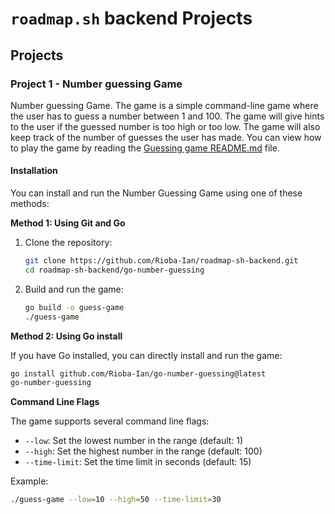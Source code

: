 # <code>roadmap.sh</code> backend Projects

## Projects

### Project 1 - Number guessing Game

Number guessing Game.
The game is a simple command-line game where the user has to guess a number between 1 and 100. The game will give hints to the user if the guessed number is too high or too low. The game will also keep track of the number of guesses the user has made.
You can view how to play the game by reading the [Guessing game README.md](https://github.com/Rioba-Ian/roadmap-sh-backend/tree/main/go-number-guessing) file.

#### Installation

You can install and run the Number Guessing Game using one of these methods:

**Method 1: Using Git and Go**

1. Clone the repository:
   ```bash
   git clone https://github.com/Rioba-Ian/roadmap-sh-backend.git
   cd roadmap-sh-backend/go-number-guessing
   ```

2. Build and run the game:
   ```bash
   go build -o guess-game
   ./guess-game
   ```

**Method 2: Using Go install**

If you have Go installed, you can directly install and run the game:

```bash
go install github.com/Rioba-Ian/go-number-guessing@latest
go-number-guessing
```

**Command Line Flags**

The game supports several command line flags:
- `--low`: Set the lowest number in the range (default: 1)
- `--high`: Set the highest number in the range (default: 100)
- `--time-limit`: Set the time limit in seconds (default: 15)

Example:
```bash
./guess-game --low=10 --high=50 --time-limit=30
```
